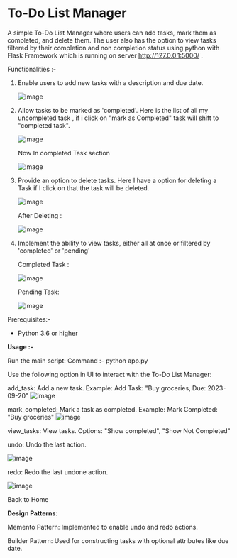 # To-Do List Manager
A simple To-Do List Manager where users can add tasks, mark them as completed, and delete them. The user also has the option to view tasks filtered by their completion and non completion status using python with Flask Framework which is running on server http://127.0.0.1:5000/ .

Functionalities :-
1. Enable users to add new tasks with a description and due date.
   
   ![image](https://github.com/Pushkarpatidar400/To_Do_List/assets/118051799/61b54508-2f39-44a1-af84-6e1d0ef46cca)

2. Allow tasks to be marked as 'completed'.
   Here is the list of all my uncompleted task , if i click on "mark as Completed" task will shift to "completed task".
   
   ![image](https://github.com/Pushkarpatidar400/To_Do_List/assets/118051799/ba06b889-a10e-4474-aa6e-13e719911646)

   Now In completed Task section
   
   ![image](https://github.com/Pushkarpatidar400/To_Do_List/assets/118051799/b82a3b6b-853c-4756-8c03-0005244c062c)

4. Provide an option to delete tasks.
   Here I have a option for deleting a Task if I click on that the task will be deleted.
   
   ![image](https://github.com/Pushkarpatidar400/To_Do_List/assets/118051799/ae452bc9-1b18-4bee-bc5a-a4f76dc75e23)

   After Deleting :
   
   ![image](https://github.com/Pushkarpatidar400/To_Do_List/assets/118051799/969cc3fc-3346-4564-8006-c2cfcc411e30)
   
6. Implement the ability to view tasks, either all at once or filtered by 'completed' or 'pending'
   
   Completed Task :
   
   ![image](https://github.com/Pushkarpatidar400/To_Do_List/assets/118051799/a56036ff-35a2-420e-ba06-438c55df5e13)

   Pending Task:
   
   ![image](https://github.com/Pushkarpatidar400/To_Do_List/assets/118051799/87c56ab6-f403-4a78-90fe-1ea1923970ba)

Prerequisites:-
* Python 3.6 or higher

**Usage :-**

Run the main script:
Command :- python app.py

Use the following option in UI to interact with the To-Do List Manager:

add_task: Add a new task. Example: Add Task: "Buy groceries, Due: 2023-09-20"
![image](https://github.com/Pushkarpatidar400/To_Do_List/assets/118051799/5b9f5823-e5cf-4cc3-9a36-62b57e98dd34)

mark_completed: Mark a task as completed. Example: Mark Completed: "Buy groceries"
![image](https://github.com/Pushkarpatidar400/To_Do_List/assets/118051799/59ca298f-c327-4906-b90b-3b84e302779a)

view_tasks: View tasks. Options: "Show completed", "Show Not Completed"

undo: Undo the last action.

![image](https://github.com/Pushkarpatidar400/To_Do_List/assets/118051799/5b9f5823-e5cf-4cc3-9a36-62b57e98dd34)

redo: Redo the last undone action.

![image](https://github.com/Pushkarpatidar400/To_Do_List/assets/118051799/59ca298f-c327-4906-b90b-3b84e302779a)

Back to Home


**Design Patterns**:

Memento Pattern: Implemented to enable undo and redo actions.

Builder Pattern: Used for constructing tasks with optional attributes like due date.










